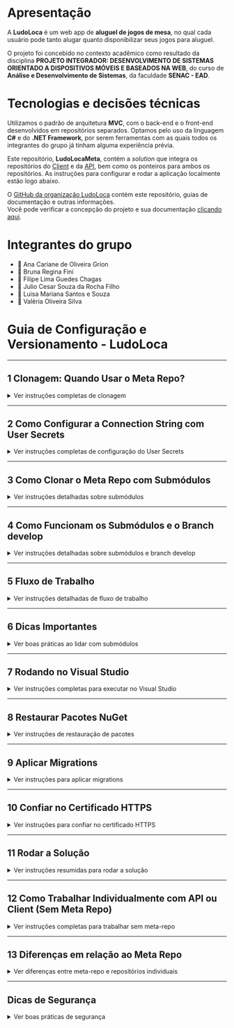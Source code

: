 # Apresentação
A **LudoLoca** é um web app de **aluguel de jogos de mesa**, no qual cada usuário pode tanto alugar quanto disponibilizar seus jogos para aluguel.

O projeto foi concebido no contexto acadêmico como resultado da disciplina **PROJETO INTEGRADOR: DESENVOLVIMENTO DE SISTEMAS ORIENTADO A DISPOSITIVOS MÓVEIS E BASEADOS NA WEB**, do curso de **Análise e Desenvolvimento de Sistemas**, da faculdade **SENAC - EAD**.

# Tecnologias e decisões técnicas
Utilizamos o padrão de arquitetura **MVC**, com o back-end e o front-end desenvolvidos em repositórios separados. Optamos pelo uso da linguagem **C#** e do **.NET Framework**, por serem ferramentas com as quais todos os integrantes do grupo já tinham alguma experiência prévia.  

Este repositório, **LudoLocaMeta**, contém a *solution* que integra os repositórios do [Client](https://github.com/LudoLoca/LudoLocaClient) e da [API](https://github.com/LudoLoca/LudoLocaApi/), bem como os ponteiros para ambos os repositórios. As instruções para configurar e rodar a aplicação localmente estão logo abaixo.

O [GitHub da organização LudoLoca](https://github.com/LudoLoca) contém este repositório, guias de documentação e outras informações.  
Você pode verificar a concepção do projeto e sua documentação [clicando aqui](https://github.com/filipechgs/LudoLoca).

# Integrantes do grupo
- 🧩 Ana Cariane de Oliveira Grion  
- 🧩 Bruna Regina Fini  
- 🧩 Filipe Lima Guedes Chagas  
- 🧩 Julio Cesar Souza da Rocha Filho  
- 🧩 Luisa Mariana Santos e Souza  
- 🧩 Valéria Oliveira Silva  

# Guia de Configuração e Versionamento - LudoLoca

---

## 1 Clonagem: Quando Usar o Meta Repo?
<details>
<summary>Ver instruções completas de clonagem</summary>

### Situação 1: Você só vai trabalhar na API ou no Client
Se você vai trabalhar **apenas** na API ou **apenas** no Client, **clone somente o repositório correspondente**.

-> Busque Item 12 Como Trabalhar Individualmente com API ou Client (Sem Meta Repo), ao final deste README

### Situação 2: Você vai rodar API e Client juntos, sincronizados no branch `develop`
Nesse caso, **clonar apenas um repositório não basta**. Você precisa do **meta-repo**, pois ele contém ambos (API e Client) configurados como submódulos.

- Para clonar o meta-repo já trazendo os submódulos:
```bash
git clone --recurse-submodules https://github.com/LudoLoca/LudoLocaMeta.git
```
```bash
cd LudoLocaMeta
```

- Se você esqueceu de usar `--recurse-submodules` na clonagem:
```bash
git submodule update --init --recursive
```

> [!NOTE]
> O meta-repo não contém código diretamente. Ele apenas referencia os repositórios **API** e **Client** como submódulos.
</details>

---

## 2 Como Configurar a Connection String com User Secrets
<details>
<summary>Ver instruções completas de configuração do User Secrets</summary>

O comando `dotnet user-secrets` permite armazenar informações sensíveis (como connection strings) **fora do código-fonte** e apenas no seu ambiente local de desenvolvimento.  
Isso garante que senhas e credenciais não sejam expostas no repositório Git.

### Quando rodar
Sempre que você precisar:
- Configurar a string de conexão do banco de dados localmente pela primeira vez
- Atualizar usuário ou senha do banco
- Trocar de banco de dados

### Onde rodar
Sempre execute dentro da pasta da **API**, onde está o arquivo `.csproj`.

### Passo a passo para definir a connection string

1. Abra o terminal e navegue até a pasta da API:
```bash
cd API
```

2. Execute o comando abaixo.  
   - Substitua **[SEU_USUARIO]** pelo usuário do banco de dados que você recebeu.  
   - Substitua **[SUA_SENHA]** pela senha atribuída ao seu usuário.  

```bash
dotnet user-secrets set "ConnectionStrings:DefaultConnection" "Host=shortline.proxy.rlwy.net;Port=48567;Database=ludolocadev;Username=[SEU_USUARIO];Password=[SUA_SENHA];SSL Mode=Require;Trust Server Certificate=true"
```

> [!IMPORTANT]  
> Não remova as aspas do comando. Substitua apenas os valores entre colchetes.

### Como verificar se funcionou
Liste todos os secrets configurados:
```bash
dotnet user-secrets list
```

Você deve ver a chave `ConnectionStrings:DefaultConnection` e o valor completo configurado.

Exemplo de saída esperada:
```
ConnectionStrings:DefaultConnection = Host=shortline.proxy.rlwy.net;Port=48567;Database=ludolocadev;Username=meuUsuario;Password=minhaSenha;SSL Mode=Require;Trust Server Certificate=true
```

### Como remover ou redefinir o secret
- Para remover a connection string atual:
```bash
dotnet user-secrets remove "ConnectionStrings:DefaultConnection"
```

- Para redefinir com novos valores (exemplo de novo usuário/senha):
```bash
dotnet user-secrets set "ConnectionStrings:DefaultConnection" "Host=shortline.proxy.rlwy.net;Port=48567;Database=ludolocadev;Username=[NOVO_USUARIO];Password=[NOVA_SENHA];SSL Mode=Require;Trust Server Certificate=true"
```

### Onde os secrets são salvos
No Windows, os secrets ficam armazenados em:
```
%APPDATA%\Microsoft\UserSecrets\<UserSecretsId>\secrets.json
```

- O valor de `<UserSecretsId>` está dentro do arquivo `.csproj` da API, dentro da tag `<UserSecretsId>...</UserSecretsId>`.

Para abrir o arquivo no Notepad:
```bash
notepad %APPDATA%\Microsoft\UserSecrets\<UserSecretsId>\secrets.json
```

> [!WARNING]  
> Nunca coloque a string de conexão diretamente no código ou no repositório.  
> O `user-secrets` existe exatamente para evitar esse risco.
</details>

---

## 3 Como Clonar o Meta Repo com Submódulos
<details>
<summary>Ver instruções detalhadas sobre submódulos</summary>

Para clonar o meta-repo junto com seus submódulos (API e Client):
```bash
git clone --recurse-submodules https://github.com/LudoLoca/LudoLocaMeta.git
cd LudoLocaMeta
```

Se você esqueceu de usar `--recurse-submodules` e já clonou o repositório:
```bash
git submodule update --init --recursive
```

> [!NOTE]  
> O comando acima garante que tanto o submódulo **API** quanto o submódulo **Client** sejam inicializados e sincronizados.
</details>

---

## 4 Como Funcionam os Submódulos e o Branch develop
<details>
<summary>Ver instruções detalhadas sobre submódulos e branch develop</summary>

O arquivo `.gitmodules` do meta-repo já está configurado para que **API** e **Client** apontem para o branch `develop`:

```ini
[submodule "Client"]
    path = Client
    url = https://github.com/LudoLoca/LudoLocaClient.git
    branch = develop

[submodule "API"]
    path = API
    url = https://github.com/LudoLoca/LudoLocaApi.git
    branch = develop
```

### Ponto importante
Quando você clona o meta-repo:
- Os submódulos **não** são checados automaticamente no último commit do `develop`
- Eles são checados no **commit exato** referenciado pelo meta-repo

### Como garantir que está no último commit do `develop`
Execute:
```bash
git submodule update --remote
```

Isso fará com que:
- O submódulo API avance para o último commit do branch `develop` no repositório da API
- O submódulo Client avance para o último commit do branch `develop` no repositório do Client

---

### O que acontece se alguém trocar o branch de um submódulo?
- Se você executar, por exemplo:
```bash
cd API
git checkout feature-x
```
Isso **não altera** o arquivo `.gitmodules`.  
O que muda é apenas o **ponteiro** do commit que o meta-repo está registrando.

Se você depois fizer:
```bash
git add API
git commit -m "Atualiza ponteiro do submódulo API para feature-x"
git push
```
O próximo desenvolvedor que clonar o meta-repo vai trazer exatamente esse commit da API, e não necessariamente o último do branch `develop`.

> [!CAUTION]  
> Alterar branch dentro de um submódulo **não altera** o branch padrão definido em `.gitmodules`.  
> O meta-repo apenas passa a apontar para o commit que você selecionou.
</details>

---

## 5 Fluxo de Trabalho
<details>
<summary>Ver instruções detalhadas de fluxo de trabalho</summary>

### Sempre usar o último commit do branch `develop` nos submódulos
Após clonar o meta-repo, rode:
```bash
git submodule update --remote
```

Esse comando força os submódulos **API** e **Client** a avançarem para o último commit do branch `develop` em seus respectivos repositórios.

---

### Travar o meta-repo em um commit específico de um submódulo
1. Entre na pasta do submódulo desejado (API ou Client).
```bash
cd API
```
ou
```bash
cd Client
```

2. Faça checkout do commit ou branch específico que deseja usar:
```bash
git checkout <commit-ou-branch>
```

3. Volte para a raiz do meta-repo e atualize o ponteiro do submódulo:
```bash
cd ..
git add API Client
git commit -m "Atualiza ponteiro dos submódulos"
git push
```

Resultado esperado: o meta-repo agora referencia exatamente o commit selecionado do submódulo.

---

### Mudando o branch de um submódulo no meta-repo
1. Entre na pasta do submódulo (API ou Client):
```bash
cd API
```

2. Troque para o branch desejado:
```bash
git checkout nome-do-branch
```

3. Envie a mudança do submódulo:
```bash
git push
```

4. Volte para o meta-repo e atualize o ponteiro:
```bash
cd ..
git add API
git commit -m "Atualiza submódulo API para branch nome-do-branch"
git push
```

> [!WARNING]  
> Isso **não altera o branch padrão** configurado em `.gitmodules`.  
> Apenas atualiza o meta-repo para apontar para o commit/branch que você selecionou.
</details>

---

## 6 Dicas Importantes
<details>
<summary>Ver boas práticas ao lidar com submódulos</summary>

- Nunca rode `git checkout` ou `git pull` em submódulos sem antes salvar ou commitar suas alterações locais.
- O meta-repo **não sobrescreve** os repositórios remotos de API ou Client. Ele apenas referencia commits específicos.
- Para garantir que você sempre esteja no último commit do `develop`, rode:
```bash
git submodule update --remote
```
- Se você mudar o branch de um submódulo e commitar no meta-repo, o próximo clone do meta-repo trará exatamente aquele commit específico, e não o último do `develop`.

> [!CAUTION]  
> Erros comuns acontecem quando alguém muda branch em um submódulo e esquece de atualizar corretamente o meta-repo. Sempre alinhe com o time.
</details>

---

## 7 Rodando no Visual Studio
<details>
<summary>Ver instruções completas para executar no Visual Studio</summary>

1. Abra o arquivo de solução `LudoLoca.sln`, localizado na raiz do meta-repo.
2. Configure múltiplos projetos de inicialização:
   - Clique com o botão direito na Solution
   - Selecione **Configure Startup Projects**
   - Escolha **Multiple startup projects**
   - Configure os projetos **API** e **Client** para a ação **Start**
3. Sempre que fizer alterações no código:
   - Use **Build > Clean Solution** e depois **Build > Rebuild Solution**
   - Alternativamente, clique com o botão direito em cada projeto (**API** ou **Client**) → **Clean** e depois → **Rebuild**
4. Para rodar:
   - Pressione `F5`
   - O Visual Studio abrirá o navegador com API e Client rodando em paralelo
5. Para parar:
   - Feche todas as abas abertas do navegador
   - Feche todas as janelas de CMD abertas automaticamente
   - Clique no botão quadrado vermelho no topo do Visual Studio

> [!TIP]  
> Usar **Clean/Rebuild** evita erros de build causados por cache.
</details>

---

## 8 Restaurar Pacotes NuGet
<details>
<summary>Ver instruções de restauração de pacotes</summary>

Normalmente, o Visual Studio restaura automaticamente todos os pacotes NuGet necessários.  

Se houver problemas de dependência, execute no console do Visual Studio:
```powershell
Update-Package -reinstall
```

> [!NOTE]  
> Esse comando força a reinstalação de todos os pacotes. Use apenas se o Visual Studio não conseguir resolver automaticamente.
</details>

---

## 9 Aplicar Migrations
<details>
<summary>Ver instruções para aplicar migrations</summary>

Somente necessário se houver alterações nas tabelas do banco de dados.  

1. Entre na pasta da API:
```bash
cd API
```

2. Execute a atualização do banco de dados:
```bash
dotnet ef database update
```

> [!WARNING]  
> Execute migrations apenas quando necessário e sempre confirme com o time.  
> Alterações não sincronizadas podem quebrar o banco de dados local de outros desenvolvedores.
</details>

---

## 10 Confiar no Certificado HTTPS
<details>
<summary>Ver instruções para confiar no certificado HTTPS</summary>

Se ao rodar o projeto o navegador não confiar na API ou no Client (e não abrir o site):
```bash
dotnet dev-certs https --trust
```

> [!NOTE]  
> Esse comando é necessário apenas se o navegador bloquear o acesso ao projeto local.
</details>

---

## 11 Rodar a Solução
<details>
<summary>Ver instruções resumidas para rodar a solução</summary>

- Abra o `LudoLoca.sln` no Visual Studio
- Configure múltiplos projetos de inicialização (API e Client)
- Pressione `F5` para rodar ambos
</details>

---

## 12 Como Trabalhar Individualmente com API ou Client (Sem Meta Repo)
<details>
<summary>Ver instruções completas para trabalhar sem meta-repo</summary>

Você pode trabalhar diretamente nos repositórios da API ou do Client sem usar o meta-repo.  
Cada repositório é independente e pode ser clonado, versionado e executado separadamente.

### Clonando a API
```bash
git clone --branch develop https://github.com/LudoLoca/LudoLocaApi.git
cd API
```

### Clonando o Client
```bash
git clone --branch develop https://github.com/LudoLoca/LudoLocaClient.git
cd Client
```

### Criando uma branch para sua feature
Nunca trabalhe diretamente no branch `develop`.  
Crie sempre uma branch antes de alterar qualquer código:
```bash
git checkout -b feat/nome-da-feature
```

### Versionando alterações
1. Verifique o status dos arquivos:
```bash
git status
```
2. Adicione arquivos alterados:
```bash
git add .
```
3. Faça commit:
```bash
git commit -m "feat: implementa nova funcionalidade X"
```
4. Envie sua branch para o repositório remoto:
```bash
git push origin feat/nome-da-feature
```

### Finalizando sua feature
- Verifique se sua branch compila e funciona corretamente
- Faça merge no branch `develop`
- O merge pode ser feito via Pull Request no GitHub ou manualmente, de acordo com o fluxo do time
</details>

---

## 13 Diferenças em relação ao Meta Repo
<details>
<summary>Ver diferenças entre meta-repo e repositórios individuais</summary>

- **No meta-repo:**  
  Você trabalha com os submódulos (API e Client) juntos e sincronizados.  
  É necessário atualizar o ponteiro do submódulo no meta-repo para refletir mudanças.

- **No repositório individual:**  
  Você trabalha, versiona e executa o projeto isoladamente.  
  Alterações feitas em um repositório individual **não afetam** o meta-repo, e vice-versa.
</details>

---

## Dicas de Segurança
<details>
<summary>Ver boas práticas de segurança</summary>

- Sempre use `git status` antes de qualquer comando, para garantir que você está no repositório e branch corretos.
- Nunca faça `git pull`, `git checkout` ou `git merge` sem antes commitar ou salvar seu trabalho local.
- Se não tiver certeza do impacto de um comando, faça backup dos arquivos antes de executar.

> [!CAUTION]  
> Grande parte dos erros em Git ocorrem por executar comandos no repositório ou branch errado.  
> **Sempre valide o contexto atual com `git status`.**
</details>
